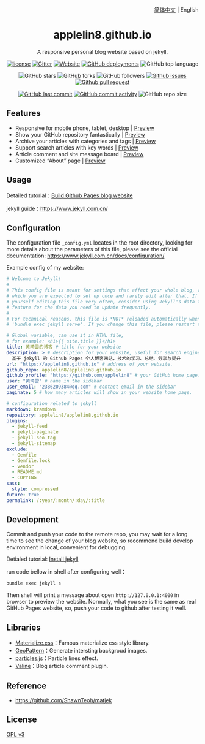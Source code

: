 <div align="center">
    <div align="right">
        <a href="README.md">简体中文</a> | English
    </div>
    <h1>applelin8.github.io</h1>
    <p>A responsive personal blog website based on jekyll.</p>

[![license](https://img.shields.io/github/license/applelin8/applelin8.github.io)](https://github.com/applelin8/applelin8.github.io/blob/master/COPYING)
[![Gitter](https://img.shields.io/gitter/room/applelin8/applelin8.github.i0)](https://gitter.im/applelin8-github-io/community?utm_source=badge&utm_medium=badge&utm_campaign=pr-badge)
[![Website](https://img.shields.io/website?down_color=lightgrey%09&down_message=offline&up_color=%09aqua&up_message=online&url=https%3A%2F%2Fapplelin8.github.io)](https://applelin8.github.io)
[![GitHub deployments](https://img.shields.io/github/deployments/applelin8/applelin8.github.io/github-pages)](https://github.com/applelin8/applelin8.github.io/deployments)
![GitHub top language](https://img.shields.io/github/languages/top/applelin8/applelin8.github.io)

![GitHub stars](https://img.shields.io/github/stars/applelin8/applelin8.github.io?style=flat)
![GitHub forks](https://img.shields.io/github/forks/applelin8/applelin8.github.io?style=flat)
![GitHub followers](https://img.shields.io/github/followers/applelin8?style=flat)
[![Github issues](https://img.shields.io/badge/issues-welcome-success)](https://github.com/applelin8/applelin8.github.io/issues)
[![Github pull request](https://img.shields.io/badge/pull%20request-welcome-success)](https://github.com/applelin8/applelin8.github.io/pulls)

[![GitHub last commit](https://img.shields.io/github/last-commit/applelin8/applelin8.github.io)](https://github.com/applelin8/applelin8.github.io/commit/master)
[![GitHub commit activity](https://img.shields.io/github/commit-activity/m/applelin8/applelin8.github.io)](https://github.com/applelin8/applelin8.github.io/graphs/commit-activity)
![GitHub repo size](https://img.shields.io/github/repo-size/applelin8/applelin8.github.io)
</div>

## Features

- Responsive for mobile phone, tablet, desktop | [Preview](https://applelin8.github.io)
- Show your GitHub repository fantastically | [Preview](https://applelin8.github.io/projects)
- Archive your articles with categories and tags | [Preview](https://applelin8.github.io/categories)
- Support search articles with key words | [Preview](https://applelin8.github.io)
- Article comment and site message board | [Preview](https://applelin8.github.io/message)
- Customized “About” page | [Preview](https://applelin8.github.io/about)

## Usage

Detailed tutorial：[Build Github Pages blog website](https://applelin8.github.io/2020/11/17/any-questions-have-answers)

jekyll guide：<https://www.jekyll.com.cn/>

## Configuration

The configuration file `_config.yml` locates in the root directory, looking for more details about the parameters of this file, please see the official documentation: <https://www.jekyll.com.cn/docs/configuration/>

Example config of my website:
```yml
# Welcome to Jekyll!
#
# This config file is meant for settings that affect your whole blog, values
# which you are expected to set up once and rarely edit after that. If you find
# yourself editing this file very often, consider using Jekyll's data files
# feature for the data you need to update frequently.
#
# For technical reasons, this file is *NOT* reloaded automatically when you use
# 'bundle exec jekyll serve'. If you change this file, please restart the server process.

# Global variable, can use it in HTML file,
# for example: <h1>{{ site.title }}</h1> 
title: 黄琦雲的博客 # title for your website
description: > # description for your website, useful for search engine exhibition.
  基于 jekyll 的 Github Pages 个人博客网站，技术的学习、总结、分享与提升
url: "https://applelin8.github.io" # address of your website.
github_repo: applelin8/applelin8.github.io
github_profile: "https://github.com/applelin8" # your GitHub home page.
user: "黄琦雲" # name in the sidebar
user_email: "2386209384@qq.com" # contact email in the sidebar
paginate: 5 # how many articles will show in your website home page.

# configuration related to jekyll
markdown: kramdown
repository: applelin8/applelin8.github.io
plugins:
  - jekyll-feed
  - jekyll-paginate
  - jekyll-seo-tag
  - jekyll-sitemap
exclude:
  - Gemfile
  - Gemfile.lock
  - vendor
  - README.md
  - COPYING
sass:
  style: compressed
future: true
permalink: /:year/:month/:day/:title
```

## Development

Commit and push your code to the remote repo, you may wait for a long time to see the change of your blog website, so recommend build develop environment in local, convenient for debugging.

Detialed tutorial: [Install jekyll](https://applelin8.github.io/2018/04/01/github-pages-blog#%E5%AE%89%E8%A3%85jekyll-)

run code bellow in shell after configuring well：
```cmd
bundle exec jekyll s
```

Then shell will print a message about open `http://127.0.0.1:4000` in browser to preview the website. Normally, what you see is the same as real GitHub Pages website, so, push your code to github after testing it well.

## Libraries

- [Materialize.css](http://materializecss.com/)：Famous materialize css style library.
- [GeoPattern](http://btmills.github.io/geopattern/)：Generate intersting backgroud images.
- [particles.js](https://marcbruederlin.github.io/particles.js/)：Particle lines effect.
- [Valine](https://valine.js.org/)：Blog article comment plugin.

## Reference

- https://github.com/ShawnTeoh/matjek

## License

[GPL v3](https://github.com/applelin8/applelin8.github.io/blob/master/COPYING)